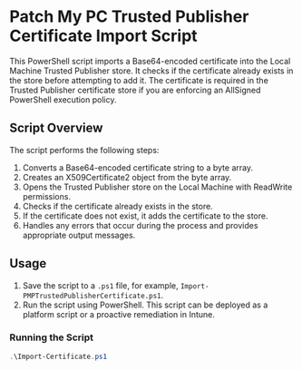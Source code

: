 # Patch My PC Trusted Publisher Certificate Import Script

This PowerShell script imports a Base64-encoded certificate into the Local Machine Trusted Publisher store. It checks if the certificate already exists in the store before attempting to add it.
The certificate is required in the Trusted Publisher certificate store if you are enforcing an AllSigned PowerShell execution policy.

## Script Overview

The script performs the following steps:

1. Converts a Base64-encoded certificate string to a byte array.
2. Creates an X509Certificate2 object from the byte array.
3. Opens the Trusted Publisher store on the Local Machine with ReadWrite permissions.
4. Checks if the certificate already exists in the store.
5. If the certificate does not exist, it adds the certificate to the store.
6. Handles any errors that occur during the process and provides appropriate output messages.

## Usage

1. Save the script to a `.ps1` file, for example, `Import-PMPTrustedPublisherCertificate.ps1`.
2. Run the script using PowerShell. This script can be deployed as a platform script or a proactive remediation in Intune.

### Running the Script

```powershell
.\Import-Certificate.ps1
```

